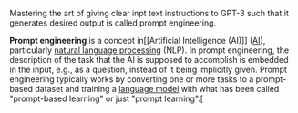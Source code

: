 Mastering the art of giving clear inpt text instructions to GPT-3 such that it generates desired output is called prompt engineering.

**Prompt engineering** is a concept in[[Artificial Intelligence (AI)]] ([AI](https://en.wikipedia.org/wiki/Artificial_intelligence "Artificial intelligence")), particularly [natural language processing](https://en.wikipedia.org/wiki/Natural_language_processing "Natural language processing") (NLP). In prompt engineering, the description of the task that the AI is supposed to accomplish is embedded in the input, e.g., as a question, instead of it being implicitly given. Prompt engineering typically works by converting one or more tasks to a prompt-based dataset and training a [language model](https://en.wikipedia.org/wiki/Language_model "Language model") with what has been called "prompt-based learning" or just "prompt learning".[[](https://en.wikipedia.org/wiki/Prompt_engineering#cite_note-1)